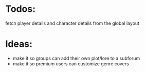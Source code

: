 

# Todos:

fetch player details and character details from the global layout 

# Ideas:

- make it so groups can add their own plot/lore to a subforum 
- make it so premium users can customize genre covers
